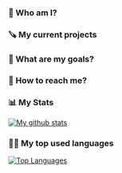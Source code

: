 ### 👨 Who am I?

### 🪚 My current projects

### 🎯 What are my goals?

### 📱 How to reach me?

### 📊 My Stats

[![My github stats](https://github-readme-stats.vercel.app/api?username=floodoo&count_private=true&show_icons=true&theme=radical&hide_rank=false)](https://github.com/floodoo)

### 👨‍💻 My top used languages
[![Top Languages](https://github-readme-stats.vercel.app/api/top-langs/?username=floodoo)](https://github.com/floodoo)
